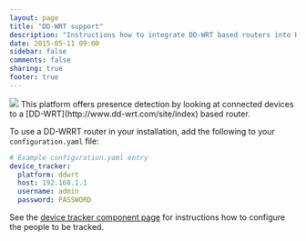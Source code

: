 ```yaml
---
layout: page
title: "DD-WRT support"
description: "Instructions how to integrate DD-WRT based routers into Home Assistant."
date: 2015-05-11 09:00
sidebar: false
comments: false
sharing: true
footer: true
---
```


<img src='/images/supported_brands/ddwrt.png' class='brand pull-right' />
This platform offers presence detection by looking at connected devices to a [DD-WRT](http://www.dd-wrt.com/site/index) based router.

To use a DD-WRRT router in your installation, add the following to your `configuration.yaml` file:

```yaml
# Example configuration.yaml entry
device_tracker:
  platform: ddwrt
  host: 192.168.1.1
  username: admin
  password: PASSWORD
```

See the [device tracker component page](/components/device_tracker.html) for instructions how to configure the people to be tracked.

